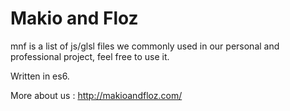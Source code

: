 # Makio and Floz

mnf is a list of js/glsl files we commonly used in our personal and professional project, feel free to use it.

Written in es6.

More about us : http://makioandfloz.com/
